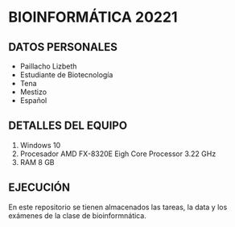 # BIOINFORMÁTICA 20221
## DATOS PERSONALES
- Paillacho Lizbeth
- Estudiante de Biotecnología
- Tena
- Mestizo
- Español

## DETALLES DEL EQUIPO
1. Windows 10
2. Procesador AMD FX-8320E Eigh Core Processor 3.22 GHz
3. RAM 8 GB
## EJECUCIÓN

En este repositorio se tienen almacenados las tareas, la data y los exámenes de la clase de bioinformnática.
